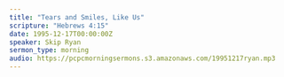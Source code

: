 ```yaml
---
title: "Tears and Smiles, Like Us"
scripture: "Hebrews 4:15"
date: 1995-12-17T00:00:00Z
speaker: Skip Ryan
sermon_type: morning
audio: https://pcpcmorningsermons.s3.amazonaws.com/19951217ryan.mp3 
---
```



